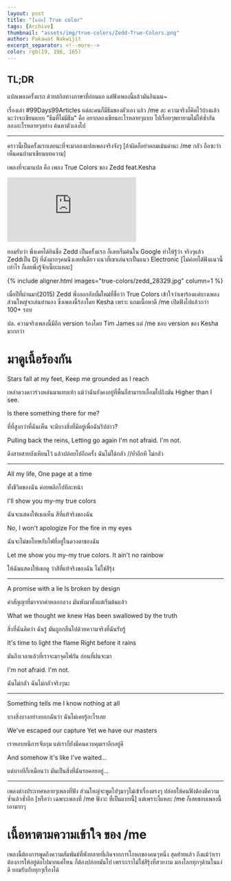 ```yaml
---
layout: post
title: "[แปล] True color"
tags: [Archive]
thumbnail: "assets/img/true-colors/Zedd-True-Colors.png"
author: Pakawat Nakwijit
excerpt_separator: <!--more-->
color: rgb(19, 196, 165)
---
```


## TL;DR

แปลเพลงครั้งแรก ด้วยสกิลทางภาษาที่อ่อนแอ แต่ฟังเพลงนี้แล้วมันอินนน~
<!--more-->

เรื่องเล่า #99Days99Articles แต่ละคนก็มีธีมของตัวเอง แล้ว /me ละ ความจริงก็คิดไว้บ้างแล้วนะว่าจะเขียนแบบ "ธีมที่ไม่มีธีม" คือ อยากลองเขียนอะไรหลายๆแบบ ไปเรื่อยๆพยายามไม่ให้ซ้ำกัน ลองอะไรหลายๆอย่าง ค้นหาตัวเองไป

----------------------

คราวนี้เป็นครั้งแรกเลยนะที่จะมาลองแปลเพลงจริงจังๆ [ถ้าผิดก็อย่าคอมเม้นด่านะ /me กลัว ถือซะว่าเห็นคนบ้ามาเขียนบทความ]

เพลงที่จะมาแปล คือ เพลง True Colors ของ Zedd feat.Kesha

<div class="video-container">
    <iframe class="video" src="https://www.youtube.com/embed/weEV0Jf0Urk" frameborder="0" scrolling="no" webkitAllowFullScreen mozallowfullscreen allowFullScreen></iframe>
</div>

ยอมรับว่า พึ่งเคยได้ยินชื่อ Zedd เป็นครั้งแรก ก็เลยเริ่มค้นใน Google ทำให้รู้ว่า จริงๆแล้ว Zeddเป็น Dj ที่ดังมากๆคนนึงเลยทีเดียว แนวที่เขาเล่นจะเป็นแนว Electronic [ไม่ค่อยได้ฟังแนวนี้เท่าไร ก็เลยพึ่งรู้จักเนี๊ยะแหละ]

{% include aligner.html images="true-colors/zedd_28329.jpg" column=1 %}

เมื่อปีที่ผ่านมา(2015) Zedd พึ่งออกอัลบั้มใหม่ที่ชื่อว่า True Colors เข้าใจว่าเขาร้องแค่บางเพลง ส่วนใหญ่จะเล่นทำนอง ซึ่งเพลงนี้ร้องโดย Kesha เพราะ แถมเนื้อหาดี /me เปิดฟังไปแล้วกว่า 100+ รอบ

ปล. ความจริงเพลงนี้มีอีก version ร้องโดย Tim James แต่ /me ชอบ version ของ Kesha มากกว่า

# มาดูเนื้อร้องกัน

Stars fall at my feet,
Keep me grounded as I reach

เหล่าดวงดาวร่วงหล่นมาแทบเท้า แม้ว่าฉันยังคงอยู่ที่พื้นก็สามารถเอื้อมไปถึงมัน
Higher than I see.

Is there something there for me?

ที่ที่สูงกว่าที่ฉันเห็น จะมีบางสิ่งที่มีอยู่เพื่อฉันรึปล่าว?

Pulling back the reins,
Letting go again
I'm not afraid. I'm not.

ดึงสายสายบังเหียนไว้ แล้วปล่อยไปอีกครั้ง
ฉันไม่ได้กลัว //ย้ำอีกที ไม่กลัว

------------

All my life,
One page at a time


ทั้งชีวิตของฉัน ค่อยพลิกไปทีละหน้า

I'll show you my-my true colors

ฉันจะแสดงให้เธอเห็น สีที่แท้จริงของฉัน

No, I won't apologize
For the fire in my eyes

ฉันจะไม่ขอโทษกับไฟที่อยู่ในดวงตาของฉัน

Let me show you my-my true colors.
It ain't no rainbow

ให้ฉันแสดงให้เธอดู ว่าสีที่แท้จริงของฉัน ไม่ใช่สีรุ้ง

--------------

A promise with a lie
Is broken by design

คำสัญญาที่มาจากคำหลอกลวง มันพังมาตั้งแต่เริ่มต้นแล้ว

What we thought we knew
Has been swallowed by the truth

สิ่งที่ฉันคิดว่า ฉันรู้ มันถูกกลืนไปด้วยความจริงที่ฉันรับรู้

It's time to light the flame
Right before it rains

มันถึงเวลาแล้วที่เราจะมาจุดไฟกัน ก่อนที่ฝนจะมา

I'm not afraid. I'm not.

ฉันไม่กลัว ฉันไม่กลัวจริงๆนะ

-----------------
Something tells me I know nothing at all

บางสิ่งบางอย่างบอกฉันว่า ฉันไม่เคยรู้อะไรเลย

We've escaped our capture
Yet we have our masters

เราหลบหนีการจับกุม แต่เราก็ยังมีคนควบคุมเราอีกอยู่ดี

And somehow it's like I've waited...

แต่บางทีก็เหมือนว่า มันเป็นสิ่งที่ฉันรอคอยอยู่...

--------------

เพลงต่างประเทศหลายๆเพลงที่ฟัง ส่วนใหญ่จะพูดไปๆมาๆไม่เข้าเรื่องตรงๆ ปล่อยให้คนฟังต้องตีความซ้ำแล้วซ้ำอีก [หรือว่า เฉพาะเพลงที่ /me ฟังวะ ที่เป็นแบบนี้] แต่เพราะงี้แหละ /me ก็เลยชอบเพลงนี้เอามากๆ

# เนื้อหาตามความเข้าใจ ของ /me

เพลงนี้ต้องการพูดถึงความสัมพันธ์ที่พังทลายที่เกิดจากการโกหกของคนๆหนึ่ง สุดท้ายแล้ว ถึงแม้ว่าเราต้องการให้อยู่ต่อไปมากแค่ไหน ก็ต้องปล่อยมันไป เพราะเราไม่ใช่สีรุ้งที่สวยงาม มองโลกทุกๆด้านในแง่ดี ยอมรับกับทุกๆเรื่องได้
